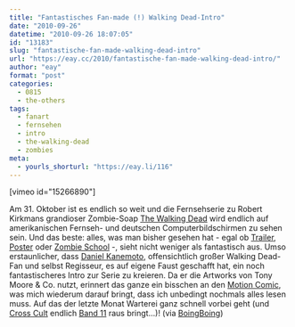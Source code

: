 ```yaml
---
title: "Fantastisches Fan-made (!) Walking Dead-Intro"
date: "2010-09-26"
datetime: "2010-09-26 18:07:05"
id: "13183"
slug: "fantastische-fan-made-walking-dead-intro"
url: "https://eay.cc/2010/fantastische-fan-made-walking-dead-intro/"
author: "eay"
format: "post"
categories:
  - 0815
  - the-others
tags:
  - fanart
  - fernsehen
  - intro
  - the-walking-dead
  - zombies
meta:
  - yourls_shorturl: "https://eay.li/116"
---
```


\[vimeo id="15266890"\]

Am 31. Oktober ist es endlich so weit und die Fernsehserie zu Robert Kirkmans grandioser Zombie-Soap [The Walking Dead](http://eay.cc/walkingdeadamazon) wird endlich auf amerikanischen Fernseh- und deutschen Computerbildschirmen zu sehen sein. Und das beste: alles, was man bisher gesehen hat - egal ob [Trailer](//eay.cc/2010/the-walking-dead-comic-con-trailer/), [Poster](http://www.misterhonk.de/blog/10987/%E2%80%9Cthe-walking-dead%E2%80%9D-original-series-poster/) oder [Zombie School](http://www.youtube.com/watch?v=o830HsnG6Ac) -, sieht nicht weniger als fantastisch aus. Umso erstaunlicher, dass [Daniel Kanemoto](http://exmortisfilms.com/), offensichtlich großer Walking Dead-Fan und selbst Regisseur, es auf eigene Faust geschafft hat, ein noch fantastischeres Intro zur Serie zu kreieren. Da er die Artworks von Tony Moore & Co. nutzt, erinnert das ganze ein bisschen an den [Motion Comic](//eay.cc/2010/the-walking-dead-motion-comic/), was mich wiederum darauf bringt, dass ich unbedingt nochmals alles lesen muss. Auf das der letzte Monat Warterei ganz schnell vorbei geht (und [Cross Cult](http://www.cross-cult.de/) endlich [Band 11](http://www.amazon.de/exec/obidos/ASIN/3941248901/eayznet-21) raus bringt...)! (via [BoingBoing](http://www.boingboing.net/2010/09/25/fan-made-opening-cre.html))
